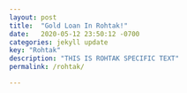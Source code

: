 ```yaml
---
layout: post
title:  "Gold Loan In Rohtak!"
date:   2020-05-12 23:50:12 -0700
categories: jekyll update
key: "Rohtak"
description: "THIS IS ROHTAK SPECIFIC TEXT"
permalink: /rohtak/

---
```

